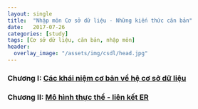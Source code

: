 ```yaml
---
layout: single
title:  "Nhập môn Cơ sở dữ liệu - Những kiến thức căn bản"
date:   2017-07-26
categories: [study]
tags: [Cơ sở dữ liệu, căn bản, nhập môn]
header:
  overlay_image: "/assets/img/csdl/head.jpg"
---
```


### Chương I: [Các khái niệm cơ bản về hệ cơ sở dữ liệu](/projects/co-so-du-lieu/2017-07-26-khai-quat-ve-cac-he-co-so-du-lieu)

### Chương II: [Mô hình thực thể - liên kết ER](/projects/co-so-du-lieu/2017-07-27-mo-hinh-thuc-the-lien-ket)


